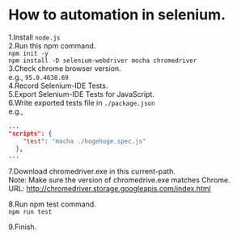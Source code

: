 # How to automation in selenium.  
1.Install `node.js`  
2.Run this npm command.  
`npm init -y`  
`npm install -D selenium-webdriver mocha chromedriver`  
3.Check chrome browser version.  
e.g., `95.0.4638.69`  
4.Record Selenium-IDE Tests.  
5.Export Selenium-IDE Tests for JavaScript.  
6.Write exported tests file in `./package.json`  
e.g.,  
```json
...
"scripts": {
    "test": "mocha ./hogehoge.spec.js"
  },
...
```
7.Download chromedriver.exe in this current-path.  
Note: Make sure the version of chromedrive.exe matches Chrome.  
URL: http://chromedriver.storage.googleapis.com/index.html  
  
8.Run npm test command.  
`npm run test`  
  
9.Finish.  
  